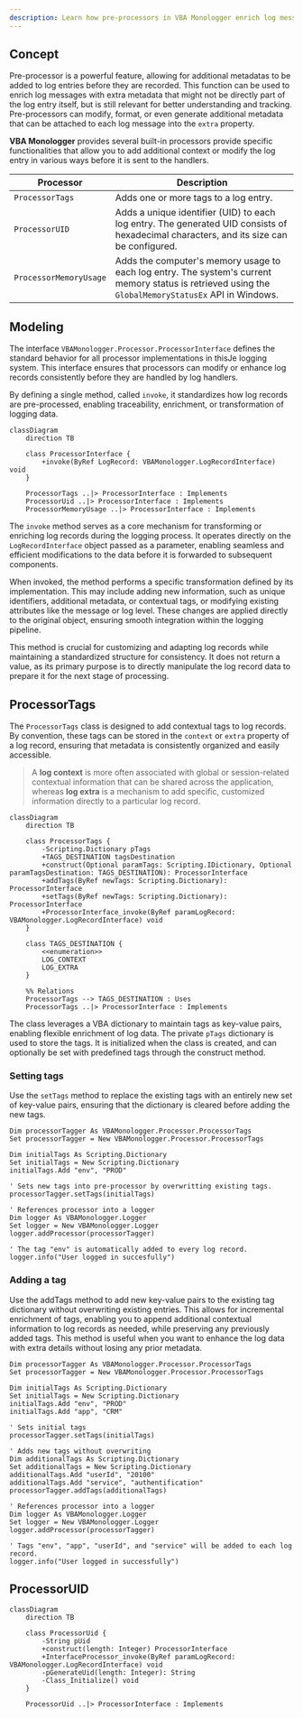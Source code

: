 ```yaml
---
description: Learn how pre-processors in VBA Monologger enrich log messages with additional metadata before recording. Discover how to modify, format, and enhance log entries using built-in processors like tags, UID, and memory usage.
---
```


## Concept

Pre-processor is a powerful feature, allowing for additional metadatas to be added to log entries before they are recorded. This function can be used to enrich log messages with extra metadata that might not be directly part of the log entry itself, but is still relevant for better understanding and tracking. Pre-processors can modify, format, or even generate additional metadata that can be attached to each log message into the `extra` property.

**VBA Monologger** provides several built-in processors provide specific functionalities that allow you to add additional context or modify the log entry in various ways before it is sent to the handlers.

| Processor             | Description                                                                                                                     |
|------------------------|---------------------------------------------------------------------------------------------------------------------------------|
| `ProcessorTags`        | Adds one or more tags to a log entry.                                                                                          |
| `ProcessorUID`         | Adds a unique identifier (UID) to each log entry. The generated UID consists of hexadecimal characters, and its size can be configured. |
| `ProcessorMemoryUsage` | Adds the computer's memory usage to each log entry. The system's current memory status is retrieved using the `GlobalMemoryStatusEx` API in Windows. |



## Modeling

The interface `VBAMonologger.Processor.ProcessorInterface` defines the standard behavior for all processor implementations in thisJe logging system. This interface ensures that processors can modify or enhance log records consistently before they are handled by log handlers. 

By defining a single method, called `invoke`, it standardizes how log records are pre-processed, enabling traceability, enrichment, or transformation of logging data.

```mermaid
classDiagram
    direction TB

    class ProcessorInterface {
        +invoke(ByRef LogRecord: VBAMonologger.LogRecordInterface) void
    }

    ProcessorTags ..|> ProcessorInterface : Implements
    ProcessorUid ..|> ProcessorInterface : Implements
    ProcessorMemoryUsage ..|> ProcessorInterface : Implements
```

The `invoke` method serves as a core mechanism for transforming or enriching log records during the logging process. It operates directly on the `LogRecordInterface` object passed as a parameter, enabling seamless and efficient modifications to the data before it is forwarded to subsequent components.

When invoked, the method performs a specific transformation defined by its implementation. This may include adding new information, such as unique identifiers, additional metadata, or contextual tags, or modifying existing attributes like the message or log level. These changes are applied directly to the original object, ensuring smooth integration within the logging pipeline.

This method is crucial for customizing and adapting log records while maintaining a standardized structure for consistency. It does not return a value, as its primary purpose is to directly manipulate the log record data to prepare it for the next stage of processing.


## ProcessorTags

The `ProcessorTags` class is designed to add contextual tags to log records. By convention, these tags can be stored in the `context` or `extra` property of a log record, ensuring that metadata is consistently organized and easily accessible. 

> A **log context** is more often associated with global or session-related contextual information that can be shared across the application, whereas **log extra** is a mechanism to add specific, customized information directly to a particular log record.

```mermaid
classDiagram
    direction TB

    class ProcessorTags {
        -Scripting.Dictionary pTags
        +TAGS_DESTINATION tagsDestination
        +construct(Optional paramTags: Scripting.IDictionary, Optional paramTagsDestination: TAGS_DESTINATION): ProcessorInterface
        +addTags(ByRef newTags: Scripting.Dictionary): ProcessorInterface
        +setTags(ByRef newTags: Scripting.Dictionary): ProcessorInterface
        +ProcessorInterface_invoke(ByRef paramLogRecord: VBAMonologger.LogRecordInterface) void
    }

    class TAGS_DESTINATION {
        <<enumeration>>
        LOG_CONTEXT
        LOG_EXTRA
    }

    %% Relations
    ProcessorTags --> TAGS_DESTINATION : Uses
    ProcessorTags ..|> ProcessorInterface : Implements
```

The class leverages a VBA dictionary to maintain tags as key-value pairs, enabling flexible enrichment of log data. The private `pTags` dictionary is used to store the tags. It is initialized when the class is created, and can optionally be set with predefined tags through the construct method.


### Setting tags

Use the `setTags` method to replace the existing tags with an entirely new set of key-value pairs, ensuring that the dictionary is cleared before adding the new tags.

``` vbscript
Dim processorTagger As VBAMonologger.Processor.ProcessorTags
Set processorTagger = New VBAMonologger.Processor.ProcessorTags

Dim initialTags As Scripting.Dictionary
Set initialTags = New Scripting.Dictionary
initialTags.Add "env", "PROD"

' Sets new tags into pre-processor by overwritting existing tags.
processorTagger.setTags(initialTags)

' References processor into a logger
Dim logger As VBAMonologger.Logger
Set logger = New VBAMonologger.Logger
logger.addProcessor(processorTagger)

' The tag "env" is automatically added to every log record.
logger.info("User logged in succesfully")
```


### Adding a tag

Use the addTags method to add new key-value pairs to the existing tag dictionary without overwriting existing entries. This allows for incremental enrichment of tags, enabling you to append additional contextual information to log records as needed, while preserving any previously added tags. This method is useful when you want to enhance the log data with extra details without losing any prior metadata.

``` vbscript
Dim processorTagger As VBAMonologger.Processor.ProcessorTags
Set processorTagger = New VBAMonologger.Processor.ProcessorTags

Dim initialTags As Scripting.Dictionary
Set initialTags = New Scripting.Dictionary
initialTags.Add "env", "PROD"
initialTags.Add "app", "CRM"

' Sets initial tags
processorTagger.setTags(initialTags)

' Adds new tags without overwriting
Dim additionalTags As Scripting.Dictionary
Set additionalTags = New Scripting.Dictionary
additionalTags.Add "userId", "20100"
additionalTags.Add "service", "authentification"
processorTagger.addTags(additionalTags)

' References processor into a logger
Dim logger As VBAMonologger.Logger
Set logger = New VBAMonologger.Logger
logger.addProcessor(processorTagger)

' Tags "env", "app", "userId", and "service" will be added to each log record.
logger.info("User logged in successfully")
```


## ProcessorUID

```mermaid
classDiagram
    direction TB

    class ProcessorUid {
        -String pUid
        +construct(length: Integer) ProcessorInterface
        +InterfaceProcessor_invoke(ByRef paramLogRecord: VBAMonologger.LogRecordInterface) void
        -pGenerateUid(length: Integer): String
        -Class_Initialize() void
    }

    ProcessorUid ..|> ProcessorInterface : Implements
   
```

